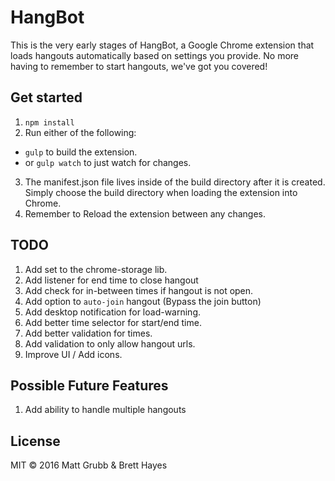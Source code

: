 # HangBot

This is the very early stages of HangBot, a Google Chrome extension that loads
hangouts automatically based on settings you provide. No more having to remember
to start hangouts, we've got you covered!

## Get started

1. `npm install`
2. Run either of the following:
  - `gulp` to build the extension.
  - or `gulp watch` to just watch for changes.

3. The manifest.json file lives inside of the build directory after it is
created. Simply choose the build directory when loading the extension into Chrome.
4. Remember to Reload the extension between any changes.


## TODO

1. Add set to the chrome-storage lib.
2. Add listener for end time to close hangout
3. Add check for in-between times if hangout is not open.
4. Add option to `auto-join` hangout (Bypass the join button)
5. Add desktop notification for load-warning.
6. Add better time selector for start/end time.
7. Add better validation for times.
8. Add validation to only allow hangout urls.
9. Improve UI / Add icons.

## Possible Future Features

1. Add ability to handle multiple hangouts

## License

MIT &copy; 2016 Matt Grubb & Brett Hayes
